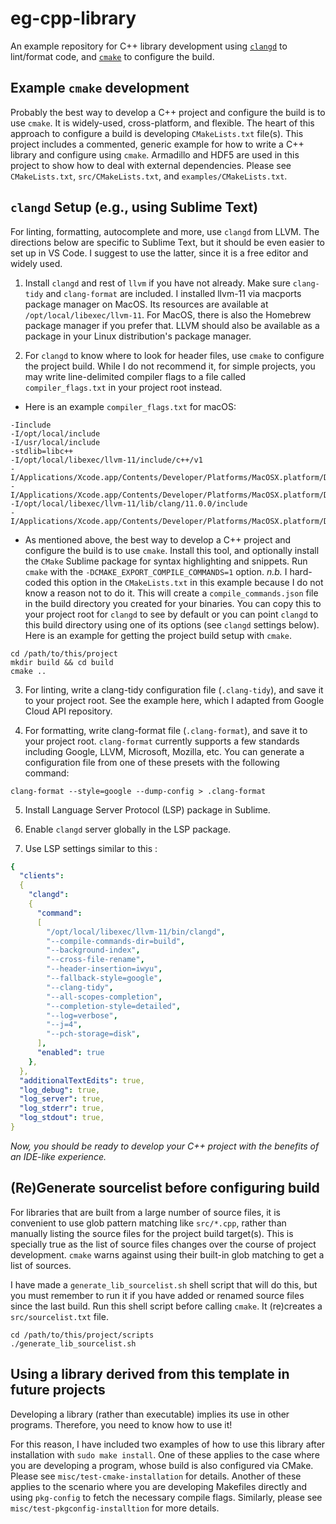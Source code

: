 # eg-cpp-library
An example repository for C++ library development using [`clangd`](https://clangd.llvm.org/) to lint/format code, and [`cmake`](https://cmake.org) to configure the build.

## Example `cmake` development
Probably the best way to develop a C++ project and configure the build is to use `cmake`. It is widely-used, cross-platform, and flexible. The heart of this approach to configure a build is developing `CMakeLists.txt` file(s). This project includes a commented, generic example for how to write a C++ library and configure using `cmake`. Armadillo and HDF5 are used in this project to show how to deal with external dependencies. Please see `CMakeLists.txt`, `src/CMakeLists.txt`, and `examples/CMakeLists.txt`.

## `clangd` Setup (e.g., using Sublime Text)
For linting, formatting, autocomplete and more, use `clangd` from LLVM. The directions below are specific to Sublime Text, but it should be even easier to set up in VS Code. I suggest to use the latter, since it is a free editor and widely used.

1. Install `clangd` and rest of `llvm` if you have not already. Make sure `clang-tidy` and `clang-format` are included. I installed llvm-11 via macports package manager on MacOS. Its resources are available at `/opt/local/libexec/llvm-11`. For MacOS, there is also the Homebrew package manager if you prefer that. LLVM should also be available as a package in your Linux distribution's package manager.

2. For `clangd` to know where to look for header files, use `cmake` to configure the project build. While I do not recommend it, for simple projects, you may write line-delimited compiler flags to a file called `compiler_flags.txt` in your project root instead.

 - Here is an example `compiler_flags.txt` for macOS:
 ```shell
-Iinclude
-I/opt/local/include
-I/usr/local/include
-stdlib=libc++
-I/opt/local/libexec/llvm-11/include/c++/v1
-I/Applications/Xcode.app/Contents/Developer/Platforms/MacOSX.platform/Developer/SDKs/MacOSX.sdk/usr/include/c++/v1
-I/Applications/Xcode.app/Contents/Developer/Platforms/MacOSX.platform/Developer/SDKs/MacOSX.sdk/usr/local/include
-I/opt/local/libexec/llvm-11/lib/clang/11.0.0/include
-I/Applications/Xcode.app/Contents/Developer/Platforms/MacOSX.platform/Developer/SDKs/MacOSX.sdk/usr/include
 ```

 - As mentioned above, the best way to develop a C++ project and configure the build is to use `cmake`. Install this tool, and optionally install the `CMake` Sublime package for syntax highlighting and snippets. Run `cmake` with the `-DCMAKE_EXPORT_COMPILE_COMMANDS=1` option. *n.b.* I hard-coded this option in the `CMakeLists.txt` in this example because I do not know a reason not to do it. This will create a `compile_commands.json` file in the build directory you created for your binaries. You can copy this to your project root for `clangd` to see by default or you can point `clangd` to this build directory using one of its options (see `clangd` settings below). Here is an example for getting the project build setup with `cmake`.
 ```shell
 cd /path/to/this/project
 mkdir build && cd build
 cmake ..
 ```

3. For linting, write a clang-tidy configuration file (`.clang-tidy`), and save it to your project root. See the example here, which I adapted from Google Cloud API repository.

4. For formatting, write clang-format file (`.clang-format`), and save it to your project root. `clang-format` currently supports a few standards including Google, LLVM, Microsoft, Mozilla, etc. You can generate a configuration file from one of these presets with the following command:
```shell
clang-format --style=google --dump-config > .clang-format
```

5. Install Language Server Protocol (LSP) package in Sublime.

6. Enable `clangd` server globally in the LSP package.

7. Use LSP settings similar to this :
```yaml
{
  "clients":
  {
    "clangd":
    {
      "command":
      [
        "/opt/local/libexec/llvm-11/bin/clangd",
        "--compile-commands-dir=build",
        "--background-index",
        "--cross-file-rename",
        "--header-insertion=iwyu",
        "--fallback-style=google",
        "--clang-tidy",
        "--all-scopes-completion",
        "--completion-style=detailed",
        "--log=verbose",
        "--j=4",
        "--pch-storage=disk",
      ],
      "enabled": true
    },
  },
  "additionalTextEdits": true,
  "log_debug": true,
  "log_server": true,
  "log_stderr": true,
  "log_stdout": true,
}
```

*Now, you should be ready to develop your C++ project with the benefits of an IDE-like experience.*

## (Re)Generate sourcelist before configuring build
For libraries that are built from a large number of source files, it is convenient to use glob pattern matching like `src/*.cpp`, rather than manually listing the source files for the project build target(s). This is specially true as the list of source files changes over the course of project development. `cmake` warns against using their built-in glob matching to get a list of sources.

I have made a `generate_lib_sourcelist.sh` shell script that will do this, but you must remember to run it if you have added or renamed source files since the last build. Run this shell script before calling `cmake`. It (re)creates a `src/sourcelist.txt` file.

```shell
cd /path/to/this/project/scripts
./generate_lib_sourcelist.sh
```

## Using a library derived from this template in future projects
Developing a library (rather than executable) implies its use in other programs. Therefore, you need to know how to use it!

For this reason, I have included two examples of how to use this library after installation with `sudo make install`. One of these applies to the case where you are developing a program, whose build is also configured via CMake. Please see `misc/test-cmake-installation` for details. Another of these applies to the scenario where you are developing Makefiles directly and using `pkg-config` to fetch the necessary compile flags. Similarly, please see `misc/test-pkgconfig-installtion` for more details.
